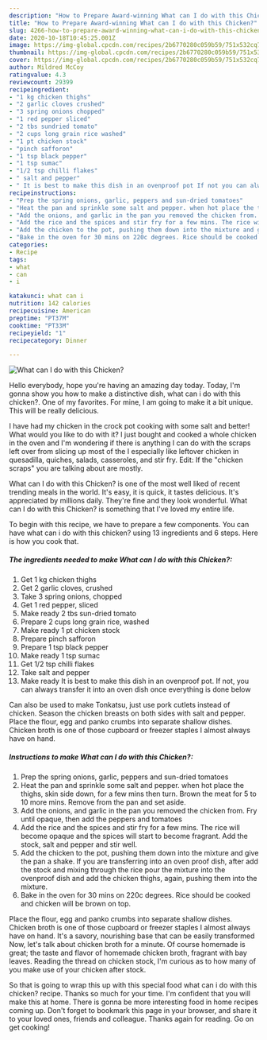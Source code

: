 ```yaml
---
description: "How to Prepare Award-winning What can I do with this Chicken?"
title: "How to Prepare Award-winning What can I do with this Chicken?"
slug: 4266-how-to-prepare-award-winning-what-can-i-do-with-this-chicken
date: 2020-10-18T10:45:25.001Z
image: https://img-global.cpcdn.com/recipes/2b6770280c059b59/751x532cq70/what-can-i-do-with-this-chicken-recipe-main-photo.jpg
thumbnail: https://img-global.cpcdn.com/recipes/2b6770280c059b59/751x532cq70/what-can-i-do-with-this-chicken-recipe-main-photo.jpg
cover: https://img-global.cpcdn.com/recipes/2b6770280c059b59/751x532cq70/what-can-i-do-with-this-chicken-recipe-main-photo.jpg
author: Mildred McCoy
ratingvalue: 4.3
reviewcount: 29399
recipeingredient:
- "1 kg chicken thighs"
- "2 garlic cloves crushed"
- "3 spring onions chopped"
- "1 red pepper sliced"
- "2 tbs sundried tomato"
- "2 cups long grain rice washed"
- "1 pt chicken stock"
- "pinch safforon"
- "1 tsp black pepper"
- "1 tsp sumac"
- "1/2 tsp chilli flakes"
- " salt and pepper"
- " It is best to make this dish in an ovenproof pot If not you can always transfer it into an oven dish once everything is done below"
recipeinstructions:
- "Prep the spring onions, garlic, peppers and sun-dried tomatoes"
- "Heat the pan and sprinkle some salt and pepper. when hot place the thighs, skin side down, for a few mins then turn. Brown the meat for 5 to 10 more mins. Remove from the pan and set aside."
- "Add the onions, and garlic in the pan you removed the chicken from. Fry until opaque, then add the peppers and tomatoes"
- "Add the rice and the spices and stir fry for a few mins. The rice will become opaque and the spices will start to become fragrant. Add the stock, salt and pepper and stir well."
- "Add the chicken to the pot, pushing them down into the mixture and give the pan a shake. If you are transferring into an oven proof dish, after add the stock and mixing through the rice pour the mixture into the ovenproof dish and add the chicken thighs, again, pushing them into the mixture."
- "Bake in the oven for 30 mins on 220c degrees. Rice should be cooked and chicken will be brown on top."
categories:
- Recipe
tags:
- what
- can
- i

katakunci: what can i 
nutrition: 142 calories
recipecuisine: American
preptime: "PT37M"
cooktime: "PT33M"
recipeyield: "1"
recipecategory: Dinner

---
```



![What can I do with this Chicken?](https://img-global.cpcdn.com/recipes/2b6770280c059b59/751x532cq70/what-can-i-do-with-this-chicken-recipe-main-photo.jpg)

Hello everybody, hope you're having an amazing day today. Today, I'm gonna show you how to make a distinctive dish, what can i do with this chicken?. One of my favorites. For mine, I am going to make it a bit unique. This will be really delicious.

I have had my chicken in the crock pot cooking with some salt and better! What would you like to do with it? I just bought and cooked a whole chicken in the oven and I&#39;m wondering if there is anything I can do with the scraps left over from slicing up most of the I especially like leftover chicken in quesadilla, quiches, salads, casseroles, and stir fry. Edit: If the &#34;chicken scraps&#34; you are talking about are mostly.

What can I do with this Chicken? is one of the most well liked of recent trending meals in the world. It's easy, it is quick, it tastes delicious. It's appreciated by millions daily. They're fine and they look wonderful. What can I do with this Chicken? is something that I've loved my entire life.


To begin with this recipe, we have to prepare a few components. You can have what can i do with this chicken? using 13 ingredients and 6 steps. Here is how you cook that.

<!--inarticleads1-->

##### The ingredients needed to make What can I do with this Chicken?:

1. Get 1 kg chicken thighs
1. Get 2 garlic cloves, crushed
1. Take 3 spring onions, chopped
1. Get 1 red pepper, sliced
1. Make ready 2 tbs sun-dried tomato
1. Prepare 2 cups long grain rice, washed
1. Make ready 1 pt chicken stock
1. Prepare pinch safforon
1. Prepare 1 tsp black pepper
1. Make ready 1 tsp sumac
1. Get 1/2 tsp chilli flakes
1. Take  salt and pepper
1. Make ready  It is best to make this dish in an ovenproof pot. If not, you can always transfer it into an oven dish once everything is done below


Can also be used to make Tonkatsu, just use pork cutlets instead of chicken. Season the chicken breasts on both sides with salt and pepper. Place the flour, egg and panko crumbs into separate shallow dishes. Chicken broth is one of those cupboard or freezer staples I almost always have on hand. 

<!--inarticleads2-->

##### Instructions to make What can I do with this Chicken?:

1. Prep the spring onions, garlic, peppers and sun-dried tomatoes
1. Heat the pan and sprinkle some salt and pepper. when hot place the thighs, skin side down, for a few mins then turn. Brown the meat for 5 to 10 more mins. Remove from the pan and set aside.
1. Add the onions, and garlic in the pan you removed the chicken from. Fry until opaque, then add the peppers and tomatoes
1. Add the rice and the spices and stir fry for a few mins. The rice will become opaque and the spices will start to become fragrant. Add the stock, salt and pepper and stir well.
1. Add the chicken to the pot, pushing them down into the mixture and give the pan a shake. If you are transferring into an oven proof dish, after add the stock and mixing through the rice pour the mixture into the ovenproof dish and add the chicken thighs, again, pushing them into the mixture.
1. Bake in the oven for 30 mins on 220c degrees. Rice should be cooked and chicken will be brown on top.


Place the flour, egg and panko crumbs into separate shallow dishes. Chicken broth is one of those cupboard or freezer staples I almost always have on hand. It&#39;s a savory, nourishing base that can be easily transformed Now, let&#39;s talk about chicken broth for a minute. Of course homemade is great; the taste and flavor of homemade chicken broth, fragrant with bay leaves. Reading the thread on chicken stock, I&#39;m curious as to how many of you make use of your chicken after stock. 

So that is going to wrap this up with this special food what can i do with this chicken? recipe. Thanks so much for your time. I'm confident that you will make this at home. There is gonna be more interesting food in home recipes coming up. Don't forget to bookmark this page in your browser, and share it to your loved ones, friends and colleague. Thanks again for reading. Go on get cooking!
